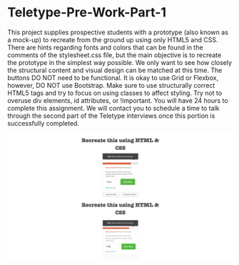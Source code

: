 # Teletype-Pre-Work-Part-1

This project supplies prospective students with a prototype (also known as a mock-up) to recreate from the ground up using only HTML5 and CSS.  There are hints regarding fonts and colors that can be found in the comments of the stylesheet.css file, but the main objective is to recreate the prototype in the simplest way possible.  We only want to see how closely the structural content and visual design can be matched at this time.  The buttons DO NOT need to be functional.  It is okay to use Grid or Flexbox, however, DO NOT use Bootstrap.  Make sure to use structurally correct HTML5 tags and try to focus on using classes to affect styling.  Try not to overuse div elements, id attributes, or !important.  You will have 24 hours to complete this assignment.  We will contact you to schedule a time to talk through the second part of the Teletype interviews once this portion is successfully completed.

![Screenshot Comparison](./screenshot-comparison.png "Screenshot Comparison")